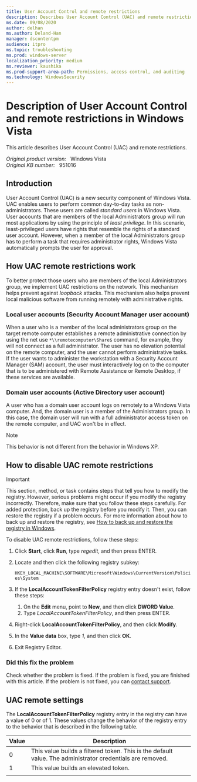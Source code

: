 ```yaml
---
title: User Account Control and remote restrictions
description: Describes User Account Control (UAC) and remote restrictions in Windows Vista.
ms.date: 09/08/2020
author: delhan
ms.author: Deland-Han
manager: dscontentpm
audience: itpro
ms.topic: troubleshooting
ms.prod: windows-server
localization_priority: medium
ms.reviewer: kaushika
ms.prod-support-area-path: Permissions, access control, and auditing
ms.technology: WindowsSecurity
---
```

# Description of User Account Control and remote restrictions in Windows Vista

This article describes User Account Control (UAC) and remote restrictions.

_Original product version:_ &nbsp; Windows Vista  
_Original KB number:_ &nbsp; 951016

## Introduction

User Account Control (UAC) is a new security component of Windows Vista. UAC enables users to perform common day-to-day tasks as non-administrators. These users are called *standard users* in Windows Vista. User accounts that are members of the local Administrators group will run most applications by using the principle of *least privilege*. In this scenario, least-privileged users have rights that resemble the rights of a standard user account. However, when a member of the local Administrators group has to perform a task that requires administrator rights, Windows Vista automatically prompts the user for approval.

## How UAC remote restrictions work

To better protect those users who are members of the local Administrators group, we implement UAC restrictions on the network. This mechanism helps prevent against *loopback* attacks. This mechanism also helps prevent local malicious software from running remotely with administrative rights.

### Local user accounts (Security Account Manager user account)

When a user who is a member of the local administrators group on the target remote computer establishes a remote administrative connection by using the net use `*\\remotecomputer\Share$` command, for example, they will not connect as a full administrator. The user has no elevation potential on the remote computer, and the user cannot perform administrative tasks. If the user wants to administer the workstation with a Security Account Manager (SAM) account, the user must interactively log on to the computer that is to be administered with Remote Assistance or Remote Desktop, if these services are available.

### Domain user accounts (Active Directory user account)

A user who has a domain user account logs on remotely to a Windows Vista computer. And, the domain user is a member of the Administrators group. In this case, the domain user will run with a full administrator access token on the remote computer, and UAC won't be in effect.

> [!NOTE]
> This behavior is not different from the behavior in Windows XP.

## How to disable UAC remote restrictions

> [!IMPORTANT]
> This section, method, or task contains steps that tell you how to modify the registry. However, serious problems might occur if you modify the registry incorrectly. Therefore, make sure that you follow these steps carefully. For added protection, back up the registry before you modify it. Then, you can restore the registry if a problem occurs. For more information about how to back up and restore the registry, see [How to back up and restore the registry in Windows](https://support.microsoft.com/help/322756).

To disable UAC remote restrictions, follow these steps:

1. Click **Start**, click **Run**, type *regedit*, and then press ENTER.

2. Locate and then click the following registry subkey:

    `HKEY_LOCAL_MACHINE\SOFTWARE\Microsoft\Windows\CurrentVersion\Policies\System`

3. If the **LocalAccountTokenFilterPolicy** registry entry doesn't exist, follow these steps:

    1. On the **Edit** menu, point to **New**, and then click **DWORD Value**.
    2. Type *LocalAccountTokenFilterPolicy*, and then press ENTER.

4. Right-click **LocalAccountTokenFilterPolicy**, and then click **Modify**.
5. In the **Value data** box, type *1*, and then click **OK**.
6. Exit Registry Editor.

### Did this fix the problem

Check whether the problem is fixed. If the problem is fixed, you are finished with this article. If the problem is not fixed, you can [contact support](https://support.microsoft.com/contactus/).

## UAC remote settings

The **LocalAccountTokenFilterPolicy** registry entry in the registry can have a value of 0 or of 1. These values change the behavior of the registry entry to the behavior that is described in the following table.

|Value|Description|
|---|---|
|0|This value builds a filtered token. This is the default value. The administrator credentials are removed.|
|1|This value builds an elevated token.|
|||

